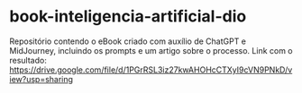 # book-inteligencia-artificial-dio
Repositório contendo o eBook criado com auxílio de ChatGPT e MidJourney, incluindo os prompts e um artigo sobre o processo.
Link com o resultado:  https://drive.google.com/file/d/1PGrRSL3iz27kwAHOHcCTXyI9cVN9PNkD/view?usp=sharing
